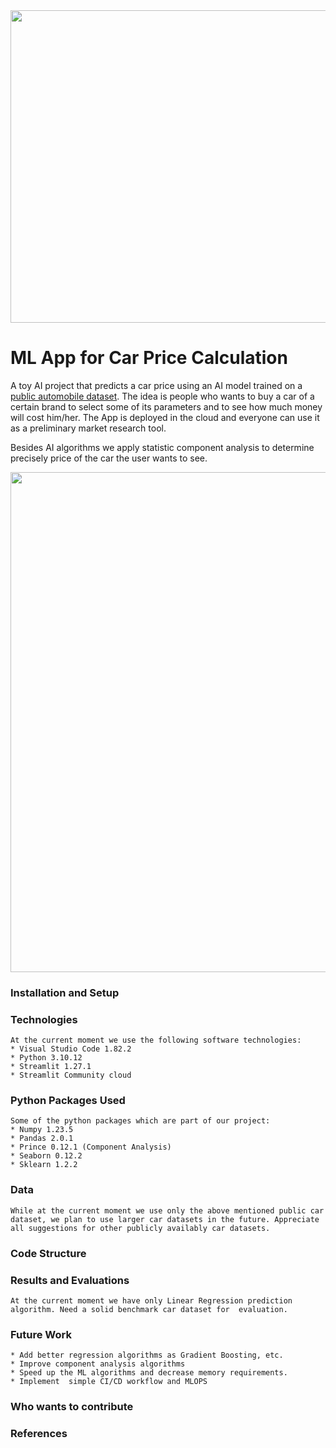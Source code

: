 <div align="center">
   <img src=https://github.com/vladimirkanchev/auto-price/assets/4309523/c5f22df4-92ae-4080-86a4-a9fb0251f71f width="800" height="500">
</div>
 
# ML App for Car Price Calculation
A toy AI project that predicts a car price using an AI model trained on a [public automobile dataset](https://www.kaggle.com/datasets/toramky/automobile-dataset/). The idea is people who wants to buy a car of a certain brand to select some of its parameters and to see how much money will cost him/her. The App is deployed in the cloud and everyone can use it as a preliminary market research tool. 

Besides AI algorithms we apply statistic component analysis to determine precisely  price of the car the user wants to see.

<div align="center">
  <img src=https://github.com/vladimirkanchev/auto-price/assets/4309523/ef70ee52-6347-47b4-94b5-e29fd57020ed width="700" height="800">
</div>

### Installation and Setup

### Technologies
    At the current moment we use the following software technologies:
    * Visual Studio Code 1.82.2
    * Python 3.10.12
    * Streamlit 1.27.1
    * Streamlit Community cloud
    
### Python Packages Used
    Some of the python packages which are part of our project:
    * Numpy 1.23.5
    * Pandas 2.0.1
    * Prince 0.12.1 (Component Analysis)
    * Seaborn 0.12.2 
    * Sklearn 1.2.2
   
    
### Data
    While at the current moment we use only the above mentioned public car dataset, we plan to use larger car datasets in the future. Appreciate all suggestions for other publicly availably car datasets. 
    
### Code Structure

### Results and Evaluations
    At the current moment we have only Linear Regression prediction algorithm. Need a solid benchmark car dataset for  evaluation.
    
### Future Work
    * Add better regression algorithms as Gradient Boosting, etc.
    * Improve component analysis algorithms
    * Speed up the ML algorithms and decrease memory requirements.
    * Implement  simple CI/CD workflow and MLOPS
    
### Who wants to contribute

### References

